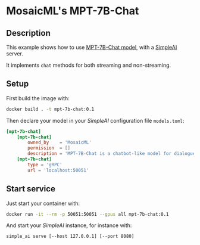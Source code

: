 # MosaicML's MPT-7B-Chat

## Description

This example shows how to use [MPT-7B-Chat model](https://www.mosaicml.com/blog/mpt-7b), with a [SimpleAI](https://github.com/lhenault/simpleAI) server.

It implements `chat` methods for both streaming and non-streaming.

## Setup

First build the image with:

```bash
docker build . -t mpt-7b-chat:0.1
```

Then declare your model in your *SimpleAI* configuration file `models.toml`:

```toml
[mpt-7b-chat]
    [mpt-7b-chat]
        owned_by    = 'MosaicML'
        permission  = []
        description = 'MPT-7B-Chat is a chatbot-like model for dialogue generation. Built by finetuning MPT-7B on the ShareGPT-Vicuna, HC3, Alpaca, Helpful and Harmless, and Evol-Instruct datasets.'
    [mpt-7b-chat]
        type = 'gRPC'
        url = 'localhost:50051'
```

## Start service

Just start your container with:

```bash
docker run -it --rm -p 50051:50051 --gpus all mpt-7b-chat:0.1
```

And start your *SimpleAI* instance, for instance with:

```bash
simple_ai serve [--host 127.0.0.1] [--port 8080]
```
